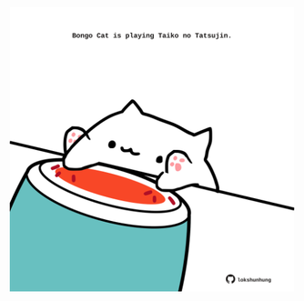 <!-- built at 10/11/2022, 01:28:49 UTC -->
<p align="center">
  <img width="500" height="500" src="./ReadmeImage.svg">
</p>
